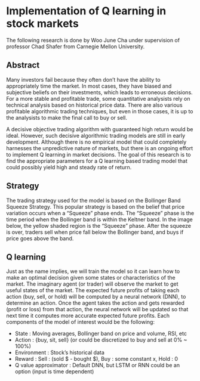 # Implementation of Q learning in stock markets

The following research is done by Woo June Cha under supervision of professor Chad Shafer from Carnegie Mellon University.

## Abstract
Many investors fail because they often don’t have the ability to appropriately time the market. In most cases, they have biased and subjective beliefs on their investments, which leads to erroneous decisions. For a more stable and profitable trade, some quantitative analysists rely on technical analysis based on historical price data. There are also various profitable algorithmic trading techniques, but even in those cases, it is up to the analysists to make the final call to buy or sell.

A decisive objective trading algorithm with guaranteed high return would be ideal. However, such decisive algorithmic trading models are still in early development. Although there is no empirical model that could completely harnesses the unpredictive nature of markets, but there is an ongoing effort to implement Q learning in market decisions. The goal of this research is to find the appropriate parameters for a Q learning based trading model that could possibly yield high and steady rate of return.

## Strategy
The trading strategy used for the model is based on the Bollinger Band Squeeze Strategy. This popular strategy is based on the belief that price variation occurs when a “Squeeze” phase ends. The “Squeeze” phase is the time period when the Bollinger band is within the Keltner band. In the image below, the yellow shaded region is the “Squeeze” phase. After the squeeze is over, traders sell when price fall below the Bollinger band, and buys if price goes above the band.

## Q learning
Just as the name implies, we will train the model so it can learn how to make an optimal decision given some states or characteristics of the market. The imaginary agent (or trader) will observe the market to get useful states of the market. The expected future profits of taking each action (buy, sell, or hold) will be computed by a neural network (DNN), to determine an action. Once the agent takes the action and gets rewarded (profit or loss) from that action, the neural network will be updated so that next time it computes more accurate expected future profits. Each components of the model of interest would be the following:

- State : Moving averages, Bollinger band on price and volume, RSI, etc
- Action : {buy, sit, sell} (or could be discretized to buy and sell at 0% ~ 100%)
- Environment : Stock’s historical data
- Reward : Sell : (sold $ - bought $), Buy : some constant x, Hold : 0
- Q value approximator : Default DNN, but LSTM or RNN could be an option (input is time dependent)

